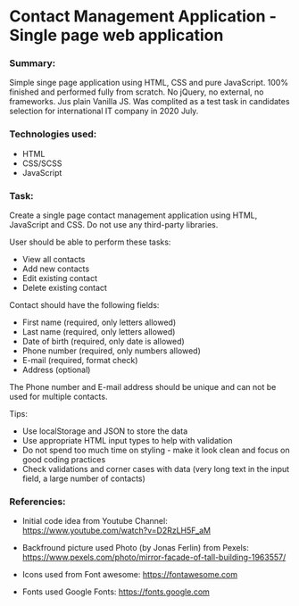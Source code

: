 # Contact Management Application - Single page web application

### Summary:
Simple singe page application using HTML, CSS and pure JavaScript. 100% finished and performed fully from scratch. No jQuery, no external, no frameworks. Jus plain Vanilla JS.
Was complited as a test task in candidates selection for international IT company in 2020 July.

### Technologies used:
* HTML
* CSS/SCSS
* JavaScript

### Task:
Create a single page contact management application using HTML, JavaScript and CSS. Do not use any third-party libraries.

User should be able to perform these tasks:
* View all contacts
* Add new contacts
* Edit existing contact
* Delete existing contact

Contact should have the following fields:
* First name (required, only letters allowed)
* Last name (required, only letters allowed)
* Date of birth (required, only date is allowed)
* Phone number (required, only numbers allowed)
* E-mail (required, format check)
* Address (optional)

The Phone number and E-mail address should be unique and can not be used for multiple contacts.

Tips:
* Use localStorage and JSON to store the data
* Use appropriate HTML input types to help with validation
* Do not spend too much time on styling - make it look clean and focus on good coding practices
* Check validations and corner cases with data (very long text in the input field, a large number of contacts)

### Referencies:
* Initial code idea from Youtube Channel:
https://www.youtube.com/watch?v=D2RzLH5F_aM 

* Backfround picture used Photo (by Jonas Ferlin) from Pexels:
https://www.pexels.com/photo/mirror-facade-of-tall-building-1963557/

* Icons used from Font awesome:
https://fontawesome.com

* Fonts used Google Fonts:
https://fonts.google.com

